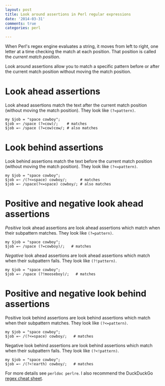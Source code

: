 ```yaml
---
layout: post
title: Look around assertions in Perl regular expressions
date: '2014-03-31'
comments: true
categories: perl

---
```


When Perl's regex engine evaluates a string, it moves from left to right, one
letter at a time checking the match at each position.  That position is called
the *current match position*.

Look around assertions allow you to match a specific pattern before or after
the current match position without moving the match position.  

# Look ahead assertions

Look ahead assertions match the text after the current match position
(without moving the match position).  They look like `(?=pattern)`.

    my $job = "space cowboy";
    $job =~ /space (?=cow)/;    # matches
    $job =~ /space (?=cow)cow/; # also matches

# Look behind assertions

Look behind assertions match the text before the current match position
(without moving the match position).  They look like `(?<=pattern)`.

    my $job = "space cowboy";
    $job =~ /(?<=space) cowboy/;      # matches
    $job =~ /space(?<=space) cowboy/; # also matches

# Positive and negative look ahead assertions

*Positive* look ahead assertions are look ahead assertions which match when their
subpattern matches. They look like `(?=pattern)`.

    my $job = "space cowboy";
    $job =~ /space (?=cowboy)/;   # matches

*Negative* look ahead assertions are look ahead assertions which match when their
subpattern fails. They look like `(?!pattern)`.

    my $job = "space cowboy";
    $job =~ /space (?!mooseboy)/;   # matches

# Positive and negative look behind assertions

Positive look behind assertions are look behind assertions which match when their
subpattern matches. They look like `(?<=pattern)`.

    my $job = "space cowboy";
    $job =~ /(?<=space) cowboy/;   # matches

Negative look behind assertions are look behind assertions which match when
their subpattern fails. They look like `(?<!pattern)`.

    my $job = "space cowboy";
    $job =~ /(?<!earth) cowboy/;   # matches

For more details see `perldoc perlre`.  I also recommend the DuckDuckGo
[regex cheat sheet](https://duckduckgo.com/?q=regex+cheat+sheet).
